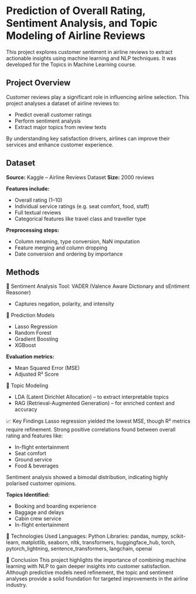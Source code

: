 # Prediction of Overall Rating, Sentiment Analysis, and Topic Modeling of Airline Reviews

This project explores customer sentiment in airline reviews to extract actionable insights using machine learning and NLP techniques. It was developed for the Topics in Machine Learning course.

## Project Overview
Customer reviews play a significant role in influencing airline selection. This project analyses a dataset of airline reviews to:

- Predict overall customer ratings
- Perform sentiment analysis
- Extract major topics from review texts

By understanding key satisfaction drivers, airlines can improve their services and enhance customer experience.

## Dataset
**Source:** Kaggle – Airline Reviews Dataset
**Size:** 2000 reviews

**Features include:**
- Overall rating (1–10)
- Individual service ratings (e.g. seat comfort, food, staff)
- Full textual reviews
- Categorical features like travel class and traveller type

**Preprocessing steps:**
- Column renaming, type conversion, NaN imputation
- Feature merging and column dropping
- Date conversion and ordering by importance

## Methods
📌 Sentiment Analysis
Tool: VADER (Valence Aware Dictionary and sEntiment Reasoner)
- Captures negation, polarity, and intensity

📌 Prediction Models
- Lasso Regression
- Random Forest
- Gradient Boosting
- XGBoost

**Evaluation metrics:**
- Mean Squared Error (MSE)
- Adjusted R² Score

📌 Topic Modeling
- LDA (Latent Dirichlet Allocation) – to extract interpretable topics
- RAG (Retrieval-Augmented Generation) – for enriched context and accuracy

📈 Key Findings
Lasso regression yielded the lowest MSE, though R² metrics require refinement.
Strong positive correlations found between overall rating and features like:
- In-flight entertainment
- Seat comfort
- Ground service
- Food & beverages

Sentiment analysis showed a bimodal distribution, indicating highly polarised customer opinions.

**Topics Identified:**
- Booking and boarding experience
- Baggage and delays
- Cabin crew service
- In-flight entertainment

🧰 Technologies Used
Languages: Python
Libraries:
pandas, numpy, scikit-learn, matplotlib, seaborn, nltk,
transformers, huggingface_hub, torch, pytorch_lightning,
sentence_transformers, langchain, openai

📌 Conclusion
This project highlights the importance of combining machine learning with NLP to gain deeper insights into customer satisfaction. Although predictive models need refinement, the topic and sentiment analyses provide a solid foundation for targeted improvements in the airline industry.
